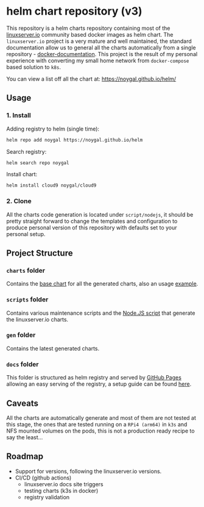 # helm chart repository (v3)

This repository is a helm charts repository containing most of the [linuxserver.io](https://www.linuxserver.io/) community based docker images as helm chart. The `linuxserver.io` project is a very mature and well maintained, the standard documentation allow us to general all the charts automatically from a single repository - [docker-documentation](https://github.com/linuxserver/docker-documentation). This project is the result of my personal experience with converting my small home network from `docker-compose` based solution to `k8s`.

You can view a list off all the chart at: https://noygal.github.io/helm/

## Usage

### 1. Install

Adding registry to helm (single time):

```bash
helm repo add noygal https://noygal.github.io/helm
```

Search registry:

```bash
helm search repo noygal
```

Install chart:

```bash
helm install cloud9 noygal/cloud9
```

### 2. Clone

All the charts code generation is located under `script/nodejs`, it should be pretty straight forward to change the templates and configuration to produce personal version of this repository with defaults set to your personal setup.

## Project Structure

### `charts` folder

Contains the [base chart](https://github.com/noygal/helm/tree/master/charts/base-chart) for all the generated charts, also an usage [example](https://github.com/noygal/helm/tree/master/charts/exmple-dev-tools).

### `scripts` folder

Contains various maintenance scripts and the [Node.JS script](https://github.com/noygal/helm/tree/master/scripts/nodejs) that generate the linuxserver.io charts.

### `gen` folder

Contains the latest generated charts.

### `docs` folder

This folder is structured as helm registry and served by [GitHub Pages](https://pages.github.com/) allowing an easy serving of the registry, a setup guide can be found [here](https://medium.com/@mattiaperi/create-a-public-helm-chart-repository-with-github-pages-49b180dbb417).

## Caveats

All the charts are automatically generate and most of them are not tested at this stage, the ones that are tested running on a `RPi4 (arm64)` in `k3s` and NFS mounted volumes on the pods, this is not a production ready recipe to say the least...

## Roadmap

- Support for versions, following the linuxserver.io versions.
- CI/CD (github actions)
  - linuxserver.io docs site triggers
  - testing charts (k3s in docker)
  - registry validation
